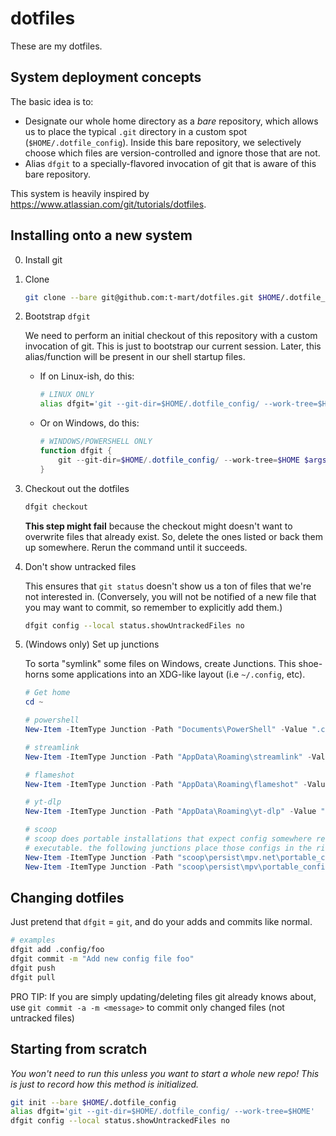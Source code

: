 # dotfiles

These are my dotfiles.

## System deployment concepts

The basic idea is to:

- Designate our whole home directory as a *bare* repository, which allows us to place the typical
  `.git` directory in a custom spot (`$HOME/.dotfile_config`). Inside this bare repository, we
  selectively choose which files are version-controlled and ignore those that are not.
- Alias `dfgit` to a specially-flavored invocation of git that is aware of this bare repository.

This system is heavily inspired by <https://www.atlassian.com/git/tutorials/dotfiles>.

## Installing onto a new system

0. Install git

1. Clone

    ```sh
    git clone --bare git@github.com:t-mart/dotfiles.git $HOME/.dotfile_config
    ```

2. Bootstrap `dfgit`

    We need to perform an initial checkout of this repository with a custom
    invocation of git. This is just to bootstrap our current session. Later,
    this alias/function will be present in our shell startup files.

    - If on Linux-ish, do this:

        ```sh
        # LINUX ONLY
        alias dfgit='git --git-dir=$HOME/.dotfile_config/ --work-tree=$HOME'
        ```

    - Or on Windows, do this:

        ```powershell
        # WINDOWS/POWERSHELL ONLY
        function dfgit {
            git --git-dir=$HOME/.dotfile_config/ --work-tree=$HOME $args
        }
        ```

3. Checkout out the dotfiles

    ```sh
    dfgit checkout
    ```

    **This step might fail** because the checkout might doesn't want to overwrite files that already
    exist. So, delete the ones listed or back them up somewhere. Rerun the command until it
    succeeds.

4. Don't show untracked files

    This ensures that `git status` doesn't show us a ton of files that we're not interested in.
    (Conversely, you will not be notified of a new file that you may want to commit, so remember
    to explicitly add them.)

    ```sh
    dfgit config --local status.showUntrackedFiles no
    ```

5. (Windows only) Set up junctions

    To sorta "symlink" some files on Windows, create Junctions. This shoe-horns some applications
    into an XDG-like layout (i.e `~/.config`, etc).

    ```powershell
    # Get home
    cd ~

    # powershell
    New-Item -ItemType Junction -Path "Documents\PowerShell" -Value ".config\powershell\"

    # streamlink
    New-Item -ItemType Junction -Path "AppData\Roaming\streamlink" -Value ".config\streamlink\"

    # flameshot
    New-Item -ItemType Junction -Path "AppData\Roaming\flameshot" -Value ".config\flameshot\"

    # yt-dlp
    New-Item -ItemType Junction -Path "AppData\Roaming\yt-dlp" -Value ".config\yt-dlp\"

    # scoop
    # scoop does portable installations that expect config somewhere relative to the
    # executable. the following junctions place those configs in the right scoop location
    New-Item -ItemType Junction -Path "scoop\persist\mpv.net\portable_config" -Value ".config\mpv.net\"
    New-Item -ItemType Junction -Path "scoop\persist\mpv\portable_config" -Value ".config\mpv\"
    ```

## Changing dotfiles

Just pretend that `dfgit` = `git`, and do your adds and commits like normal.

```sh
# examples
dfgit add .config/foo
dfgit commit -m "Add new config file foo"
dfgit push
dfgit pull
```

PRO TIP: If you are simply updating/deleting files git already knows about, use
`git commit -a -m <message>` to commit only changed files (not untracked files)

## Starting from scratch

*You won't need to run this unless you want to start a whole new repo! This is just to record how
this method is initialized.*

```zsh
git init --bare $HOME/.dotfile_config
alias dfgit='git --git-dir=$HOME/.dotfile_config/ --work-tree=$HOME'
dfgit config --local status.showUntrackedFiles no
```
